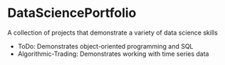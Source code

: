 # DataSciencePortfolio
A collection of projects that demonstrate a variety of data science skills

* ToDo: Demonstrates object-oriented programming and SQL
* Algorithmic-Trading: Demonstrates working with time series data 
